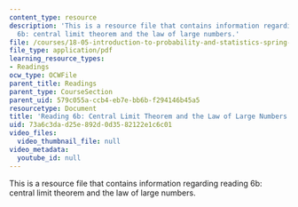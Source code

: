 ```yaml
---
content_type: resource
description: 'This is a resource file that contains information regarding reading
  6b: central limit theorem and the law of large numbers.'
file: /courses/18-05-introduction-to-probability-and-statistics-spring-2014/73a6c3dad25e892d0d3582122e1c6c01_MIT18_05S14_Reading6b.pdf
file_type: application/pdf
learning_resource_types:
- Readings
ocw_type: OCWFile
parent_title: Readings
parent_type: CourseSection
parent_uid: 579c055a-ccb4-eb7e-bb6b-f294146b45a5
resourcetype: Document
title: 'Reading 6b: Central Limit Theorem and the Law of Large Numbers'
uid: 73a6c3da-d25e-892d-0d35-82122e1c6c01
video_files:
  video_thumbnail_file: null
video_metadata:
  youtube_id: null
---
```

This is a resource file that contains information regarding reading 6b: central limit theorem and the law of large numbers.

